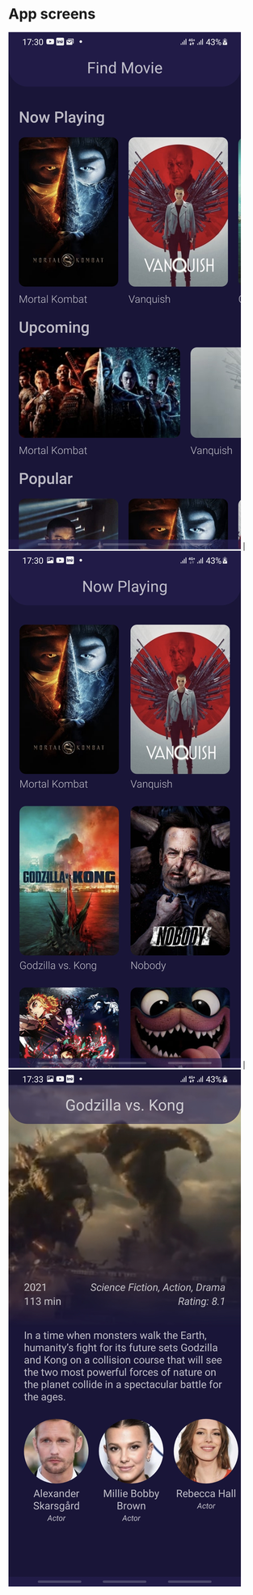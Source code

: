 # App screens

![](https://github.com/vkharapaev/find-movie/blob/master/art/screen1.jpg?raw=true) | ![](https://github.com/vkharapaev/find-movie/blob/master/art/screen2.jpg?raw=true) | ![](https://github.com/vkharapaev/find-movie/blob/master/art/screen3.jpg?raw=true)
